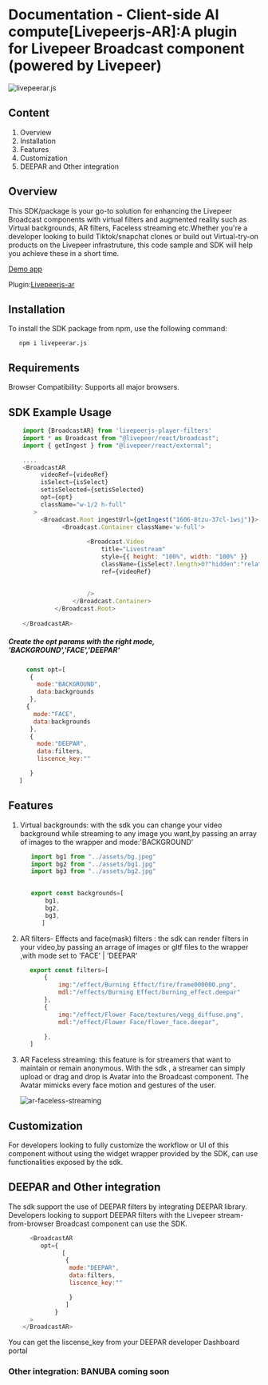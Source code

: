 # Documentation - Client-side AI compute[Livepeerjs-AR]:A plugin for Livepeer Broadcast component (powered by Livepeer)
 ![livepeerar.js](https://miro.medium.com/v2/resize:fit:1400/format:webp/1*ws-cs-ibsYcPv7_U0VJtqQ.png)
## Content
1. Overview
2. Installation
3. Features
4. Customization
5. DEEPAR and Other integration


## Overview
This SDK/package is your go-to solution for enhancing the Livepeer Broadcast components with virtual filters and augmented reality such as Virtual backgrounds, AR filters, Faceless streaming etc.Whether you're a developer looking to build Tiktok/snapchat clones or build out Virtual-try-on products on the Livepeer infrastruture, this code sample and SDK will help you achieve these in a short time.

[Demo app](https://broadcast-fiiter-demo.vercel.app/)

Plugin:[Livepeerjs-ar](https://github.com/livepeer-ssai/IMA-Adwrapper-Livepeer)

## Installation
To install the SDK package from npm, use the following command:
```
   npm i livepeerar.js
```
## Requirements
Browser Compatibility: Supports all major browsers.

## SDK Example Usage
```js
    import {BroadcastAR} from 'livepeerjs-player-filters'
    import * as Broadcast from "@livepeer/react/broadcast";
    import { getIngest } from "@livepeer/react/external";

    ....
    <BroadcastAR
         videoRef={videoRef}
         isSelect={isSelect}
         setisSelected={setisSelected}
         opt={opt}
         className="w-1/2 h-full"
       >
         <Broadcast.Root ingestUrl={getIngest("1606-8tzu-37cl-1wsj")}>
               <Broadcast.Container className='w-full'>
                 
                      <Broadcast.Video
                          title="Livestream"
                          style={{ height: "100%", width: "100%" }}
                          className={isSelect?.length>0?"hidden":"relative "}
                          ref={videoRef} 
                          
                          
                      />
                  </Broadcast.Container>
             </Broadcast.Root>
        
    </BroadcastAR>


```
##### Create the opt params with the right mode, 'BACKGROUND','FACE','DEEPAR'

```js
     const opt=[
      {
        mode:"BACKGROUND",
        data:backgrounds
      },
     {
       mode:"FACE",
       data:backgrounds
      },
      {
        mode:"DEEPAR",
        data:filters,
        liscence_key:""

      }
   ]

```

## Features
1. Virtual backgrounds: with the sdk you can change your video background while streaming to any image you want,by passing an array of images to the wrapper and mode:'BACKGROUND'
   ```js
      import bg1 from "../assets/bg.jpeg"
      import bg2 from "../assets/bg1.jpg"
      import bg3 from "../assets/bg2.jpg"

      
      export const backgrounds=[
          bg1,
          bg2,
          bg3,
         ]

   ```
2. AR filters- Effects and face(mask) filters : the sdk can render filters in your video,by passing an arrage of images or gltf files to the wrapper ,with mode set to 'FACE' | 'DEEPAR'
```js
      export const filters=[
          {
              img:"/effect/Burning Effect/fire/frame000000.png",
              mdl:"/effects/Burning Effect/burning_effect.deepar"
          },
          {
              img:"/effect/Flower Face/textures/vegg_diffuse.png",
              mdl:"/effect/Flower Face/flower_face.deepar",
      
          },
      ]
```

3. AR Faceless streaming: this feature is for streamers that want to maintain or remain anonymous. With the sdk , a streamer can simply upload or drag and drop is Avatar into the Broadcast component. The Avatar mimicks every face motion and gestures of the user.

   ![ar-faceless-streaming](https://firebasestorage.googleapis.com/v0/b/reach-nft-auction.appspot.com/o/Screen%20Shot%202024-07-02%20at%2010.42.49%20AM.png?alt=media&token=ed343633-b687-4ee7-98e9-8e95c19619e0)



## Customization
For developers looking to fully customize the workflow or UI of this component without using the widget wrapper provided by the SDK, can use functionalities exposed by the sdk.

## DEEPAR and Other integration
The sdk support the use of DEEPAR filters by integrating DEEPAR library. Developers looking to support DEEPAR filters with the Livepeer stream-from-browser Broadcast component can use the SDK.

```js
      <BroadcastAR
         opt={
               [
                {
                 mode:"DEEPAR",
                 data:filters,
                 liscence_key:""

                 }
                ]
             }
      >
    </BroadcastAR>

```



You can get the liscense_key from your DEEPAR developer Dashboard portal

### Other integration: BANUBA coming soon


   

